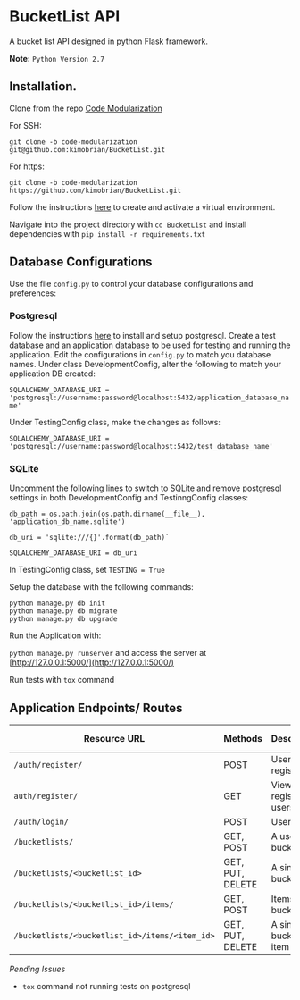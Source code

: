 # BucketList API
A bucket list API designed in python Flask framework.

**Note:** `Python Version 2.7`
## Installation.
Clone from the repo [Code Modularization](https://github.com/kimobrian/BucketList)

For SSH:

`git clone -b code-modularization git@github.com:kimobrian/BucketList.git`

For https:

`git clone -b code-modularization https://github.com/kimobrian/BucketList.git`


Follow the instructions [here](http://docs.python-guide.org/en/latest/dev/virtualenvs/) to create and activate a virtual environment.

Navigate into the project directory with `cd BucketList` and install dependencies with `pip install -r requirements.txt`

## Database Configurations
Use the file `config.py` to control your database configurations and preferences:
### Postgresql
Follow the instructions [here](https://www.google.com/url?sa=t&rct=j&q=&esrc=s&source=web&cd=1&cad=rja&uact=8&ved=0ahUKEwi1icuBqIzQAhWFIcAKHQBpAE4QFggaMAA&url=https%3A%2F%2Fwww.postgresql.org%2Fdocs%2F9.1%2Fstatic%2Ftutorial-install.html&usg=AFQjCNHokIop8EMX5GCE9tlhOYgMr1Yfpg&bvm=bv.137132246,d.d2s) to install and setup postgresql. 
Create a test database and an application database to be used for testing and running the application.
Edit the configurations in `config.py` to match you database names. Under class DevelopmentConfig, alter the following to match your application DB created:

`SQLALCHEMY_DATABASE_URI = 'postgresql://username:password@localhost:5432/application_database_name'`

Under TestingConfig class, make the changes as follows:

`SQLALCHEMY_DATABASE_URI = 'postgresql://username:password@localhost:5432/test_database_name'`

### SQLite
Uncomment the following lines to switch to SQLite and remove postgresql settings in both DevelopmentConfig and TestinngConfig classes:

```
db_path = os.path.join(os.path.dirname(__file__), 'application_db_name.sqlite')

db_uri = 'sqlite:///{}'.format(db_path)`

SQLALCHEMY_DATABASE_URI = db_uri
```
In TestingConfig class, set `TESTING = True`


Setup the database with the following commands:

```
python manage.py db init
python manage.py db migrate
python manage.py db upgrade
```

Run the Application with: 

`python manage.py runserver` and access the server at [http://127.0.0.1:5000/](http://127.0.0.1:5000/)

Run tests with `tox` command

## Application Endpoints/ Routes


| Resource URL | Methods | Description | Requires Token |
| -------- | ------------- | --------- |--------------- |
| `/auth/register/` | POST  | User registration | FALSE |
| `auth/register/`  | GET | View all registered users | TRUE |
|  `/auth/login/` | POST | User login | FALSE |
| `/bucketlists/` | GET, POST | A user's bucket lists | TRUE |
| `/bucketlists/<bucketlist_id>` | GET, PUT, DELETE | A single bucket list | TRUE |
| `/bucketlists/<bucketlist_id>/items/` | GET, POST | Items in a bucket list | TRUE |
| `/bucketlists/<bucketlist_id>/items/<item_id>` | GET, PUT, DELETE | A single bucket list item | TRUE |

*Pending Issues*
- `tox` command not running tests on postgresql

